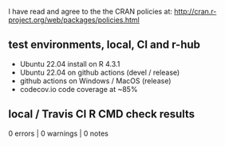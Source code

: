 I have read and agree to the the CRAN policies at:
http://cran.r-project.org/web/packages/policies.html

## test environments, local, CI and r-hub

- Ubuntu 22.04 install on R 4.3.1
- Ubuntu 22.04 on github actions (devel / release)
- github actions on Windows / MacOS (release)
- codecov.io code coverage at ~85%

## local / Travis CI R CMD check results

0 errors | 0 warnings | 0 notes